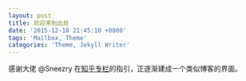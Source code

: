 ```yaml
---
layout: post
title: 欢迎来到此处
date: '2015-12-18 21:45:10 +0800'
tags: 'Mailbox, Theme'
categories: 'Theme, Jekyll Writer'
---
```

感谢大佬 @Sneezry 在[知乎专栏](https://zhuanlan.zhihu.com/p/21333968)的指引，正逐渐建成一个类似博客的界面。